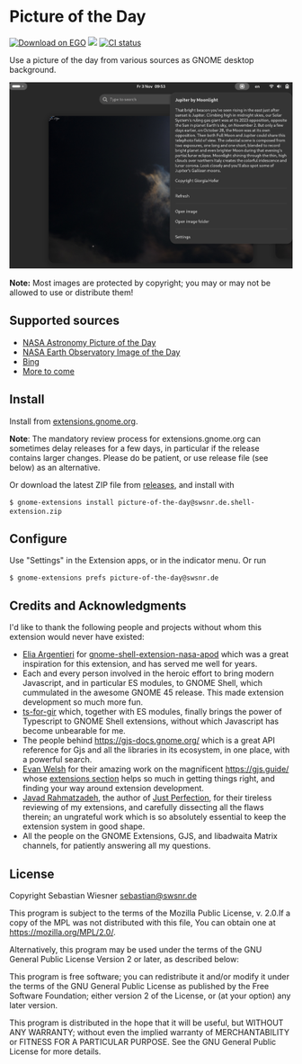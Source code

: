 # Picture of the Day

[![Download on EGO](https://img.shields.io/badge/EGO-install-blue)](https://extensions.gnome.org/extension/6469/picture-of-the-day/)
[![](https://img.shields.io/github/v/release/swsnr/gnome-shell-extension-picture-of-the-day)](https://github.com/swsnr/mdcat/releases/)
[![CI status](https://img.shields.io/github/actions/workflow/status/swsnr/gnome-shell-extension-picture-of-the-day/ci.yaml)](https://github.com/swsnr/gnome-shell-extension-picture-of-the-day/actions)

Use a picture of the day from various sources as GNOME desktop background.

![](./screenshot.png)

**Note:** Most images are protected by copyright; you may or may not be allowed to use or distribute them!

## Supported sources

- [NASA Astronomy Picture of the Day](https://apod.nasa.gov/apod/astropix.html)
- [NASA Earth Observatory Image of the Day](https://earthobservatory.nasa.gov/topic/image-of-the-day)
- [Bing](https://www.bing.com)
- [More to come](https://github.com/swsnr/gnome-shell-extension-picture-of-the-day/issues/2)

## Install

Install from [extensions.gnome.org](https://extensions.gnome.org/extension/6469/picture-of-the-day/).

**Note**: The mandatory review process for extensions.gnome.org can sometimes delay releases for a few days, in particular if the release contains larger changes.
Please do be patient, or use release file (see below) as an alternative.

Or download the latest ZIP file from [releases](https://github.com/swsnr/gnome-shell-extension-picture-of-the-day/releases),
and install with

```console
$ gnome-extensions install picture-of-the-day@swsnr.de.shell-extension.zip
```

## Configure

Use "Settings" in the Extension apps, or in the indicator menu. Or run

```console
$ gnome-extensions prefs picture-of-the-day@swsnr.de
```

## Credits and Acknowledgments

I'd like to thank the following people and projects without whom this extension would never have existed:

* [Elia Argentieri](https://github.com/Elinvention) for [gnome-shell-extension-nasa-apod](https://github.com/Elinvention/gnome-shell-extension-nasa-apod)
which was a great inspiration for this extension, and has served me well for years.
* Each and every person involved in the heroic effort to bring modern Javascript, and in particular ES modules, to GNOME Shell, which cummulated in the awesome GNOME 45 release.
This made extension development so much more fun.
* [ts-for-gir](https://github.com/gjsify/ts-for-gir) which, together with ES modules, finally brings the power of Typescript to GNOME Shell extensions, without which Javascript has become unbearable for me.
* The people behind <https://gjs-docs.gnome.org/> which is a great API reference for Gjs and all the libraries in its ecosystem, in one place, with a powerful search.
* [Evan Welsh](https://gitlab.gnome.org/ewlsh/) for their amazing work on the magnificent <https://gjs.guide/> whose [extensions section](https://gjs.guide/extensions/) helps so much in getting things right, and finding your way around extension development.
* [Javad Rahmatzadeh](https://gitlab.gnome.org/jrahmatzadeh), the author of [Just Perfection](https://gitlab.gnome.org/jrahmatzadeh/just-perfection), for their tireless reviewing of my extensions, and carefully dissecting all the flaws therein;  an ungrateful work which is so absolutely essential to keep the extension system in good shape.
* All the people on the GNOME Extensions, GJS, and libadwaita Matrix channels, for patiently answering all my questions.

## License

Copyright Sebastian Wiesner <sebastian@swsnr.de>

This program is subject to the terms of the Mozilla Public
License, v. 2.0.If a copy of the MPL was not distributed with this
file, You can obtain one at https://mozilla.org/MPL/2.0/.

Alternatively, this program may be used under the terms
of the GNU General Public License Version 2 or later, as described below:

This program is free software; you can redistribute it and/or modify
it under the terms of the GNU General Public License as published by
the Free Software Foundation; either version 2 of the License, or
(at your option) any later version.

This program is distributed in the hope that it will be useful,
but WITHOUT ANY WARRANTY; without even the implied warranty of
MERCHANTABILITY or FITNESS FOR A PARTICULAR PURPOSE.  See the
GNU General Public License for more details.

